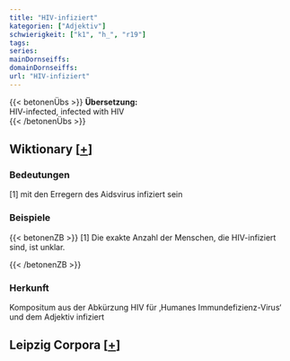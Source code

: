 ```yaml
---
title: "HIV-infiziert"
kategorien: ["Adjektiv"]
schwierigkeit: ["k1", "h_", "r19"]
tags:
series:
mainDornseiffs:
domainDornseiffs:
url: "HIV-infiziert"
---
```


{{< betonenÜbs >}}
**Übersetzung:**  
HIV-infected, infected with HIV  
{{< /betonenÜbs >}}

## Wiktionary [[+](https://de.wiktionary.org/wiki/HIV-infiziert)]

### Bedeutungen
[1] mit den Erregern des Aidsvirus infiziert sein  

### Beispiele
{{< betonenZB >}}
[1] Die exakte Anzahl der Menschen, die HIV-infiziert sind, ist unklar.  

{{< /betonenZB >}}
### Herkunft
Kompositum aus der Abkürzung HIV für ‚Humanes Immundefizienz-Virus‘ und dem Adjektiv infiziert  


## Leipzig Corpora [[+](https://corpora.uni-leipzig.de/en/res?word=HIV-infiziert&corpusId=deu_newscrawl-public_2018)]

